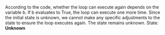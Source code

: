 According to the code, whether the loop can execute again depends on the variable b. If b evaluates to True, the loop can execute one more time. Since the initial state is unknown, we cannot make any specific adjustments to the state to ensure the loop executes again. The state remains unknown.
State: **Unknown**
